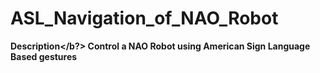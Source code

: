 # ASL_Navigation_of_NAO_Robot

<b>Description</b?>
Control a NAO Robot using American Sign Language Based gestures

